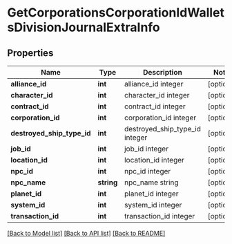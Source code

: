 # GetCorporationsCorporationIdWalletsDivisionJournalExtraInfo

## Properties
Name | Type | Description | Notes
------------ | ------------- | ------------- | -------------
**alliance_id** | **int** | alliance_id integer | [optional] 
**character_id** | **int** | character_id integer | [optional] 
**contract_id** | **int** | contract_id integer | [optional] 
**corporation_id** | **int** | corporation_id integer | [optional] 
**destroyed_ship_type_id** | **int** | destroyed_ship_type_id integer | [optional] 
**job_id** | **int** | job_id integer | [optional] 
**location_id** | **int** | location_id integer | [optional] 
**npc_id** | **int** | npc_id integer | [optional] 
**npc_name** | **string** | npc_name string | [optional] 
**planet_id** | **int** | planet_id integer | [optional] 
**system_id** | **int** | system_id integer | [optional] 
**transaction_id** | **int** | transaction_id integer | [optional] 

[[Back to Model list]](../README.md#documentation-for-models) [[Back to API list]](../README.md#documentation-for-api-endpoints) [[Back to README]](../README.md)


